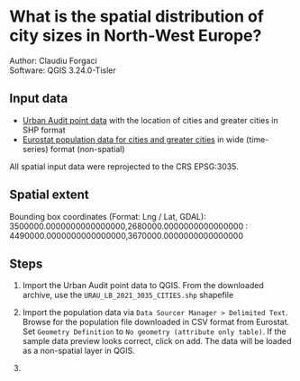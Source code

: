 # What is the spatial distribution of city sizes in North-West Europe?

Author: Claudiu Forgaci  
Software: QGIS 3.24.0-Tisler

## Input data

- [Urban Audit point data](https://ec.europa.eu/eurostat/web/gisco/geodata/reference-data/administrative-units-statistical-units/urban-audit#ua20) with the location of cities and greater cities in SHP format
- [Eurostat population data for cities and greater cities](https://ec.europa.eu/eurostat/web/cities/data/database) in wide (time-series) format (non-spatial)

All spatial input data were reprojected to the CRS EPSG:3035.

## Spatial extent  

Bounding box coordinates (Format: Lng / Lat, GDAL):  
3500000.0000000000000000,2680000.0000000000000000 : 4490000.0000000000000000,3670000.0000000000000000

## Steps

1. Import the Urban Audit point data to QGIS. From the downloaded archive, use the `URAU_LB_2021_3035_CITIES.shp` shapefile 

2. Import the population data via `Data Sourcer Manager > Delimited Text`. Browse for the population file downloaded in CSV format from Eurostat. Set `Geometry Definition` to `No geometry (attribute only table)`. If the sample data preview looks correct, click on add. The data will be loaded as a non-spatial layer in QGIS.

3. 
